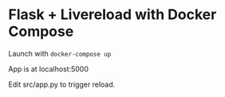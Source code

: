 # Flask + Livereload with Docker Compose

Launch with `docker-compose up`

App is at localhost:5000

Edit src/app.py to trigger reload.
